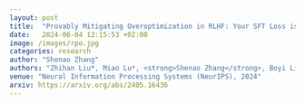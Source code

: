 ```yaml
---
layout: post
title:  "Provably Mitigating Overoptimization in RLHF: Your SFT Loss is Implicitly an Adversarial Regularizer"
date:   2024-06-04 12:15:53 +02:00
image: /images/rpo.jpg
categories: research
author: "Shenao Zhang"
authors: "Zhihan Liu*, Miao Lu*, <strong>Shenao Zhang</strong>, Boyi Liu, Hongyi Guo, Yingxiang Yang, Jose Blanchet, Zhaoran Wang"
venue: "Neural Information Processing Systems (NeurIPS), 2024"
arxiv: https://arxiv.org/abs/2405.16436
---
```

